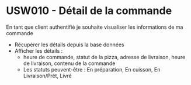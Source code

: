 # USW010 - Détail de la commande

En tant que client authentifié je souhaite visualiser les informations de ma commande

- Récupérer les détails depuis la base données
- Afficher les détails :
    - heure de commande, statut de la pizza, adresse de livraison, heure de livraison, contenu de la commande
    - Les statuts peuvent-être : En préparation, En cuisson, En Livraison/Prêt, Livré
